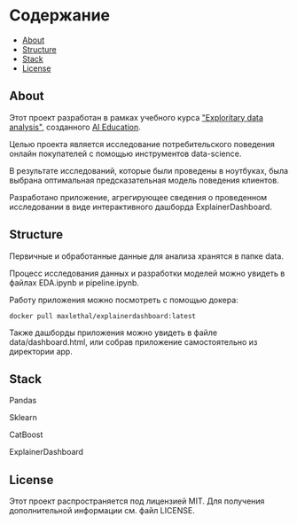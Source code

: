 # Содержание

* [About](#about)
* [Structure](#structure)
* [Stack](#stack)
* [License](#license)
 


## About
Этот проект разработан в рамках учебного курса ["Exploritary data analysis"](https://stepik.org/course/177213), созданного [AI Education](https://stepik.org/course/177213).

Целью проекта является исследование потребительского поведения онлайн покупателей с помощью инструментов data-science.

В результате исследований, которые были проведены в ноутбуках, была выбрана оптимальная предсказательная модель поведения клиентов. 

Разработано приложение, агрегирующее сведения о проведенном исследовании в виде интерактивного дашборда ExplainerDashboard.

## Structure

Первичные и обработанные данные для анализа хранятся в папке data.  

Процесс исследования данных и разработки моделей можно увидеть в файлах EDA.ipynb и pipeline.ipynb.

Работу приложения можно посмотреть с помощью докера:
```
docker pull maxlethal/explainerdashboard:latest
```
Также дашборды приложения можно увидеть в файле data/dashboard.html, или собрав приложение самостоятельно из директории app.


## Stack
Pandas

Sklearn

CatBoost

ExplainerDashboard

## License
Этот проект распространяется под лицензией MIT. Для получения дополнительной информации см. файл LICENSE.